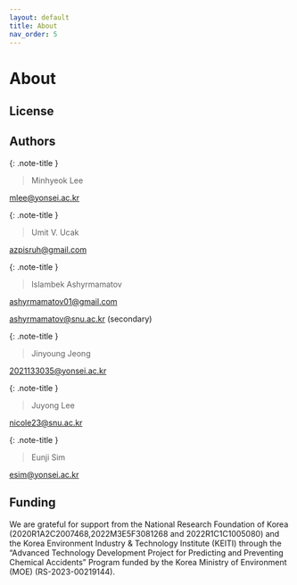 ```yaml
---
layout: default
title: About
nav_order: 5 
---
```


# About

## License


## Authors

{: .note-title }
> Minhyeok Lee

[mlee@yonsei.ac.kr](mailto:mlee@yonsei.ac.kr)

{: .note-title }
> Umit V. Ucak

[azpisruh@gmail.com](mailto:azpisruh@gmail.com)

{: .note-title }
> Islambek Ashyrmamatov

[ashyrmamatov01@gmail.com](mailto:ashyrmamatov01@gmail.com)


[ashyrmamatov@snu.ac.kr](mailto:ashyrmamatov@snu.ac.kr) (secondary)

{: .note-title }
> Jinyoung Jeong

[2021133035@yonsei.ac.kr](mailto:2021133035@yonsei.ac.kr)

{: .note-title }
> Juyong Lee

[nicole23@snu.ac.kr](mailto:nicole23@snu.ac.kr)

{: .note-title }
> Eunji Sim

[esim@yonsei.ac.kr](mailto:esim@yonsei.ac.kr)


## Funding

We are grateful for support from the National Research Foundation of Korea (2020R1A2C2007468,2022M3E5F3081268 and 2022R1C1C1005080) and the Korea Environment Industry & Technology Institute (KEITI) through the “Advanced Technology Development Project for Predicting and Preventing Chemical Accidents” Program funded by the Korea Ministry of Environment (MOE) (RS-2023-00219144).
